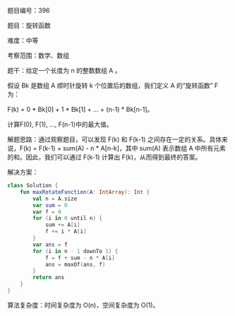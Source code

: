 题目编号：396

题目：旋转函数

难度：中等

考察范围：数学、数组

题干：给定一个长度为 n 的整数数组 A 。

假设 Bk 是数组 A 顺时针旋转 k 个位置后的数组，我们定义 A 的“旋转函数” F 为：

F(k) = 0 * Bk[0] + 1 * Bk[1] + ... + (n-1) * Bk[n-1]。

计算F(0), F(1), ..., F(n-1)中的最大值。

解题思路：通过观察题目，可以发现 F(k) 和 F(k-1) 之间存在一定的关系。具体来说，F(k) = F(k-1) + sum(A) - n * A[n-k]，其中 sum(A) 表示数组 A 中所有元素的和。因此，我们可以通过 F(k-1) 计算出 F(k)，从而得到最终的答案。

解决方案：

```kotlin
class Solution {
    fun maxRotateFunction(A: IntArray): Int {
        val n = A.size
        var sum = 0
        var f = 0
        for (i in 0 until n) {
            sum += A[i]
            f += i * A[i]
        }
        var ans = f
        for (i in n - 1 downTo 1) {
            f = f + sum - n * A[i]
            ans = maxOf(ans, f)
        }
        return ans
    }
}
```

算法复杂度：时间复杂度为 O(n)，空间复杂度为 O(1)。
